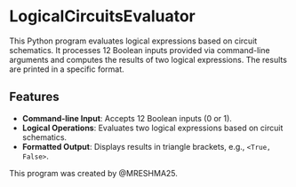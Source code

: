 # LogicalCircuitsEvaluator

This Python program evaluates logical expressions based on circuit schematics. It processes 12 Boolean inputs provided via command-line arguments and computes the results of two logical expressions. The results are printed in a specific format.

## Features
- **Command-line Input**: Accepts 12 Boolean inputs (0 or 1).
- **Logical Operations**: Evaluates two logical expressions based on circuit schematics.
- **Formatted Output**: Displays results in triangle brackets, e.g., `<True, False>`.

This program was created by @MRESHMA25.
